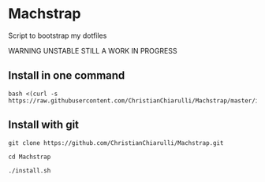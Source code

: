 # Machstrap

Script to bootstrap my dotfiles

WARNING UNSTABLE STILL A WORK IN PROGRESS

## Install in one command

```
bash <(curl -s https://raw.githubusercontent.com/ChristianChiarulli/Machstrap/master/install.sh)
```

## Install with git

```
git clone https://github.com/ChristianChiarulli/Machstrap.git

cd Machstrap

./install.sh
```
